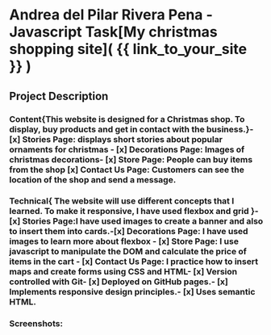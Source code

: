# Andrea del Pilar Rivera Pena - Javascript Task[My christmas shopping site]( {{ link_to_your_site }} )

## Project Description

### Content{This website is designed for a Christmas shop. To display, buy products and get in contact with the business.}- [x] Stories Page: displays short stories about popular ornaments for christmas - [x] Decorations Page: Images of christmas decorations- [x] Store Page: People can buy items from the shop [x] Contact Us Page: Customers can see the location of the shop and send a message.

### Technical{ The website will use different concepts that I learned. To make it responsive, I have used flexbox and grid }- [x] Stories Page:I have used images to create a banner and also to insert them into cards.-[x] Decorations Page: I have used images to learn more about flexbox - [x] Store Page: I use javascript to manipulate the DOM and calculate the price of items in the cart - [x] Contact Us Page: I practice how to insert maps and create forms using CSS and HTML- [x] Version controlled with Git- [x] Deployed on GitHub pages.- [x] Implements responsive design principles.- [x] Uses semantic HTML.

### Screenshots:
